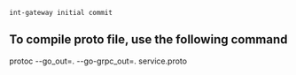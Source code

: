 `int-gateway initial commit`

## To compile proto file, use the following command
protoc --go_out=. --go-grpc_out=. service.proto